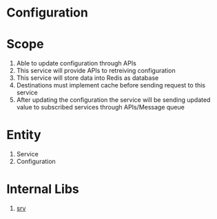 # Configuration

# Scope
1. Able to update configuration through APIs
2. This service will provide APIs to retreiving configuration
3. This service will store data into Redis as database
4. Destinations must implement cache before sending request to this service
5. After updating the configuration the service will be sending updated value to subscribed services through APIs/Message queue


# Entity
1. Service
2. Configuration


# Internal Libs
1. [srv](https://github.com/hokkung/srv)